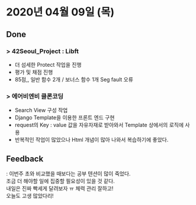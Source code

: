 # 2020년 04월 09일 (목) 

## Done

###  > 42Seoul_Project : Libft

- 더 섬세한 Protect 작업을 진행
- 평가 및 채점 진행
- 85점,, 일반 함수 2개 / 보너스 함수 1개 Seg fault 오류

### > 에어비엔비 클론코딩

- Search View 구성 작업
- Django Template을 이용한 프론트 엔드 구현
- request의 Key : value 값을 자유자재로 받아와서 Template 상에서의 로직에 사용
- 반복적인 작업이 많았으나 Html 개념이 많아 나와서 복습하기에 좋았다.

## Feedback

: 이번주 초와 비교했을 때보다는 공부 텐션이 많이 죽었다.  
조금 더 해야할 일에 집중할 필요성이 있을 것 같다.   
내일은 진짜 빡세게 달려보자 ㅠ 체력 관리 잘하고!  
오늘도 고생 많았다리!

